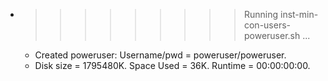 * >>>>>>>>> Running inst-min-con-users-poweruser.sh ...
  * Created poweruser: Username/pwd = poweruser/poweruser.
  * Disk size = 1795480K. Space Used = 36K. Runtime = 00:00:00:00.

